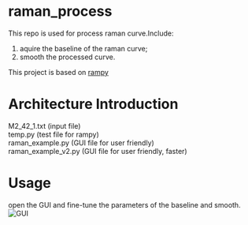 # raman_process
This repo is used for process raman curve.Include:<br>
1. aquire the baseline of the raman curve;<br>
2. smooth the processed curve.<br>

This project is based on [rampy](https://github.com/charlesll/rampy)

# Architecture Introduction
M2_42_1.txt (input file)<br>
temp.py (test file for rampy)<br>
raman_example.py (GUI file for user friendly)<br>
raman_example_v2.py (GUI file for user friendly, faster)<br>

# Usage
open the GUI and fine-tune the parameters of the baseline and smooth.<br>
![GUI](https://github.com/DuncanChen2018/raman_process/blob/master/GUI.png)
